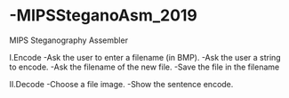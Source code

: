 # -MIPSSteganoAsm_2019
MIPS Steganography Assembler

I.Encode
-Ask the user to enter a filename (in BMP).
-Ask the user a string to encode.
-Ask the filename of the new file.
-Save the file in the filename

II.Decode
-Choose a file image.
-Show the sentence encode.